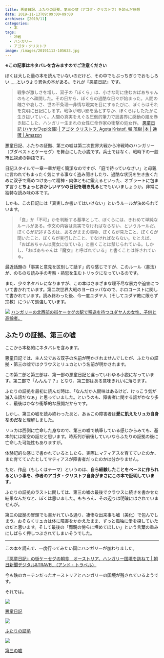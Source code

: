 ```yaml
---
title: 悪童日記、ふたりの証拠、第三の嘘（アゴタ・クリストフ）を読んだ感想
date: 2019-11-13T09:09:00+09:00
archives: [2019/11]
categories:
  - 本
tags:
  - 冷戦
  - ハンガリー
  - アゴタ・クリストフ
image: /images/20191113-105633.jpg
---
```

**※この記事はネタバレを含みますのでご注意ください**

ぼくは大した量の本を読んでいないのだけど、その中でもぶっちぎりでおもしろい……というより異色の本がある。それが『悪童日記』です。

<!--more-->

> 戦争が激しさを増し、双子の「ぼくら」は、小さな町に住むおばあちゃんのもとへ疎開した。その日から、ぼくらの過酷な日々が始まった。人間の醜さや哀しさ、世の不条理―非情な現実を目にするたびに、ぼくらはそれを克明に日記にしるす。戦争が暗い影を落とすなか、ぼくらはしたたかに生き抜いていく。人間の真実をえぐる圧倒的筆力で読書界に感動の嵐を巻き起こした、ハンガリー生まれの女性亡命作家の衝撃の処女作。
> [悪童日記 (ハヤカワepi文庫) | アゴタ クリストフ, Agota Kristof, 堀 茂樹 |本 | 通販 | Amazon](https://www.amazon.co.jp/%E6%82%AA%E7%AB%A5%E6%97%A5%E8%A8%98-%E3%83%8F%E3%83%A4%E3%82%AB%E3%83%AFepi%E6%96%87%E5%BA%AB-%E3%82%A2%E3%82%B4%E3%82%BF-%E3%82%AF%E3%83%AA%E3%82%B9%E3%83%88%E3%83%95/dp/4151200029/ref=sr_1_1?__mk_ja_JP=%E3%82%AB%E3%82%BF%E3%82%AB%E3%83%8A&keywords=%E6%82%AA%E7%AB%A5%E6%97%A5%E8%A8%98&qid=1573518469&s=books&sr=1-1)

悪童日記、ふたりの証拠、第三の嘘は第二次世界大戦から冷戦時のハンガリー（ブダペストとケーセグ）を舞台にした小説です。兵士ではなく、戦時下の一般市民視点の物語です。

日記スタイルで一章一章が短く簡潔なのですが、「庭で待っていなさい」と母親に言われてもまったく気にする事なく盗み聞きしたり、過酷な状況を生き抜くために双子で痛めつけあって精神・肉体ともに鍛えるといった、オブラートに包まず言うと**ちょっとおかしいヤツの日記を覗き見る**とでもいいましょうか。非常に独特な読み味の本です。

しかも、この日記には「真実しか書いてはいけない」というルールが決められています。

> 「良」か「不可」かを判断する基準として、ぼくらには、きわめて単純なルールがある。作文の内容は真実でなければならない、というルールだ。ぼくらが記述するのは、あるがままの事物、ぼくらが見たこと、ぼくらが聞いたこと、ぼくらが実行したこと、でなければならない。たとえば、「おばあちゃんは魔女に似ている」と書くことは禁じられている。しかし、「おばあちゃんは『魔女』と呼ばれている」と書くことは許されている。

最近話題の「事実と意見を区別して話す」的な感じですが、このルール（書法）が、のちのち読み手の考察・熟思を生むトリックになっているのです。

また、少々ネタバレになりますが、この本はさまざまな理不尽な暴力や迫害について書かれています。第二次世界大戦のヨーロッパなので、ホロコーストに関して書かれています。読み終わった後、今一度ユダヤ人（そしてユダヤ教に限らず宗教）について勉強しています。

![](https://encyclopedia.ushmm.org/images/large/382d5a54-f6e6-4c5c-bfd9-021135aff01c.jpg.pagespeed.ce._3j04SidMS.jpg)
[ハンガリーの北西部の街ケーセグの駅で移送を待つユダヤ人の女性、子供と高齢者。](https://encyclopedia.ushmm.org/content/ja/photo/deportation-from-koszeg)

## ふたりの証拠、第三の嘘

ここから本格的にネタバレを含みます。

悪童日記では、主人公である双子の名前が明かされませんでしたが、ふたりの証拠・第三の嘘ではクラウスとリュカという名前が明かされます。

この第二部と第三部は、第一部の悪童日記と違っていわゆる小説になっています。第二部で「んんん？？」となり、第三部はある意味きれいに落ちます。

ふたりの証拠を最初に読んだ時は、「なんだか人間味はあるけど、けっこう気が滅入る話だなぁ」と思っていました。というのも、障害者に関する話がかなり多く、最後はかなり衝撃的な展開だからです。

しかし、第三の嘘を読み終わったあと、あぁこの障害者は**愛に飢えたリュカ自身なのだな**と理解しました。

リュカは西側に亡命した身なので、第三の嘘で執筆している感じからみても、基本的には架空の話だと思います。時系列が前後していいならふたりの証拠の後に亡命した可能性もありますが。

体験記的な感じで書かれているとしたら、実際にマティアスを育てていたのか、また育てていたとしてマティアスが障害者だったのかは分かりません。

ただ、作品（もしくはテーマ）というのは、**自ら経験したことをベースに作られるという事を、作者のアゴタ・クリストフ自身がまさにこの本で証明しています**。

ふたりの証拠のラストに関しては、第三の嘘の最後でクラウスに続きを書かせた結果なんだなと、ぼくは思いました。もちろん、その辺りは明確にはされていませんが。

第三の証拠の冒頭でも書かれている通り、凄惨な出来事も嘘（美化）で包んでしまう。おそらくリュカは体に障害をかかえたまま、ずっと孤独に愛を探していたのだと思います。そして最後の「両親の傍らに埋めてほしい」という言葉の重みにしばらく押しつぶされてしまいそうでした。

---

この本を読んで、一度行ってみたい国にハンガリーが加わりました。

[『悪童日記』の街ケーセグの朝食　オーストリア、ハンガリー国境を訪ねて | 朝日新聞デジタル&TRAVEL（アンド・トラベル）](https://www.asahi.com/and_travel/20180514/12987/)

今も鉄のカーテンだったオーストリアとハンガリーの国境が残されているようです。

それでは。

<div class="amazfy">
<a href="https://www.amazon.co.jp/dp/4151200029?tag=t4traw-22">
<img src="https://ws-fe.amazon-adsystem.com/widgets/q?_encoding=UTF8&ASIN=4151200029&Format=_SL250_&ID=AsinImage&MarketPlace=JP&ServiceVersion=20070822&WS=1&tag=t4traw-22&language=ja_JP">
<p>悪童日記</p>
</a>
</div>

<div class="amazfy">
<a href="https://www.amazon.co.jp/dp/4151200126?tag=t4traw-22">
<img src="https://ws-fe.amazon-adsystem.com/widgets/q?_encoding=UTF8&ASIN=4151200126&Format=_SL250_&ID=AsinImage&MarketPlace=JP&ServiceVersion=20070822&WS=1&tag=t4traw-22&language=ja_JP">
<p>ふたりの証拠</p>
</a>
</div>

<div class="amazfy">
<a href="https://www.amazon.co.jp/dp/4151200169?tag=t4traw-22">
<img src="https://ws-fe.amazon-adsystem.com/widgets/q?_encoding=UTF8&ASIN=4151200169&Format=_SL250_&ID=AsinImage&MarketPlace=JP&ServiceVersion=20070822&WS=1&tag=t4traw-22&language=ja_JP">
<p>第三の嘘</p>
</a>
</div>

